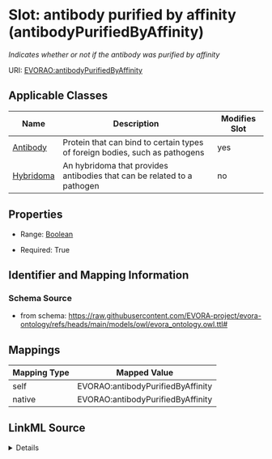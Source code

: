 

# Slot: antibody purified by affinity (antibodyPurifiedByAffinity)


_Indicates whether or not if the antibody was purified by affinity_





URI: [EVORAO:antibodyPurifiedByAffinity](https://raw.githubusercontent.com/EVORA-project/evora-ontology/refs/heads/main/models/owl/evora_ontology.owl.ttl#antibodyPurifiedByAffinity)



<!-- no inheritance hierarchy -->





## Applicable Classes

| Name | Description | Modifies Slot |
| --- | --- | --- |
| [Antibody](Antibody.md) | Protein that can bind to certain types of foreign bodies, such as pathogens |  yes  |
| [Hybridoma](Hybridoma.md) | An hybridoma that provides antibodies that can be related to a pathogen |  no  |







## Properties

* Range: [Boolean](Boolean.md)

* Required: True





## Identifier and Mapping Information







### Schema Source


* from schema: https://raw.githubusercontent.com/EVORA-project/evora-ontology/refs/heads/main/models/owl/evora_ontology.owl.ttl#




## Mappings

| Mapping Type | Mapped Value |
| ---  | ---  |
| self | EVORAO:antibodyPurifiedByAffinity |
| native | EVORAO:antibodyPurifiedByAffinity |




## LinkML Source

<details>
```yaml
name: antibodyPurifiedByAffinity
description: Indicates whether or not if the antibody was purified by affinity
title: antibody purified by affinity
from_schema: https://raw.githubusercontent.com/EVORA-project/evora-ontology/refs/heads/main/models/owl/evora_ontology.owl.ttl#
rank: 1000
alias: antibodyPurifiedByAffinity
domain_of:
- Antibody
range: boolean
required: true
multivalued: false

```
</details>